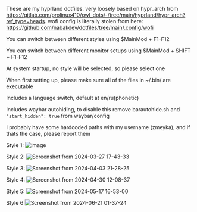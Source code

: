 These are my hyprland dotfiles. very loosely based on hypr_arch from https://gitlab.com/prolinux410/owl_dots/-/tree/main/hyprland/hypr_arch?ref_type=heads. wofi config is literally stolen from here: https://github.com/nabakdev/dotfiles/tree/main/.config/wofi

You can switch between different styles using $MainMod + F1-F12

You can switch between different monitor setups using $MainMod + SHIFT + F1-F12

At system startup, no style will be selected, so please select one

When first setting up, please make sure all of the files in ~/.bin/ are executable

Includes a language switch, default at en/ru(phonetic)

Includes waybar autohiding, to disable this remove barautohide.sh and  `"start_hidden": true` from waybar/config

I probably have some hardcoded paths with my username (zmeyka), and if thats the case, please report them

Style 1:
![image](https://github.com/zmeyka3310/dotfiles-hyprland/assets/78418657/be7d3ab7-7e1f-431d-9ba7-11bf565e8f90)

Style 2:
![Screenshot from 2024-03-27 17-43-33](https://github.com/zmeyka3310/dotfiles-hyprland/assets/78418657/3f7202e0-a893-43cf-8cf3-bf259b58af9f)

Style 3:
![Screenshot from 2024-04-03 21-28-25](https://github.com/zmeyka3310/dotfiles-hyprland/assets/78418657/50ca3c27-fd1c-4de7-9e10-73387b5a5ce2)

Style 4:
![Screenshot from 2024-04-30 12-08-37](https://github.com/zmeyka3310/dotfiles-hyprland/assets/78418657/af74c9ae-66db-4e7a-a7aa-4709f17dfa7e)

Style 5:
![Screenshot from 2024-05-17 16-53-00](https://github.com/zmeyka3310/dotfiles-hyprland/assets/78418657/d9ef3d0b-ba1e-4c4b-8325-19a1361af60a)

Style 6
![Screenshot from 2024-06-21 01-37-24](https://github.com/zmeyka3310/dotfiles-hyprland/assets/78418657/4ec7f15a-b0b3-4b68-a163-b236f717cd0e)
